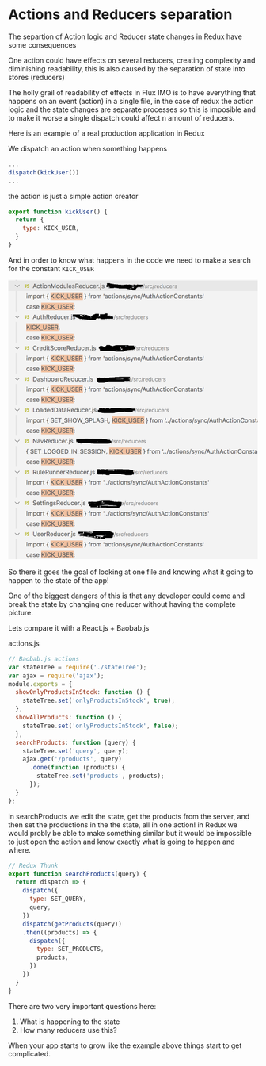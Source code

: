 # Actions and Reducers separation

The separtion of Action logic and Reducer state changes in Redux have some consequences

One action could have effects on several reducers, creating complexity and diminishing readability, this is also caused by the separation of state into stores (reducers)

The holly grail of readability of effects in Flux IMO is to have everything that happens on an event (action) in a single file, in the case of redux the action logic and the state changes are separate processes so this is imposible and to make it worse a single dispatch could affect n amount of reducers.

Here is an example of a real production application in Redux

We dispatch an action when something happens

```js
...
dispatch(kickUser())
...
```

the action is just a simple action creator

```js
export function kickUser() {
  return {
    type: KICK_USER,
  }
}
```

And in order to know what happens in the code we need to make a search for the constant `KICK_USER`

![image info](./reducer-1.png)

So there it goes the goal of looking at one file and knowing what it going to happen to the state of the app!

One of the biggest dangers of this is that any developer could come and break the state by changing one reducer without having the complete picture.

Lets compare it with a React.js + Baobab.js

actions.js

```js
// Baobab.js actions
var stateTree = require('./stateTree');
var ajax = require('ajax');
module.exports = {
  showOnlyProductsInStock: function () {
    stateTree.set('onlyProductsInStock', true);
  },
  showAllProducts: function () {
    stateTree.set('onlyProductsInStock', false);
  },
  searchProducts: function (query) {
    stateTree.set('query', query);
    ajax.get('/products', query)
      .done(function (products) {
        stateTree.set('products', products);
      });
  }
};
```

in searchProducts we edit the state, get the products from the server, and then set the productions in the the state, all in one action! in Redux we would probly be able to make something similar but it would be impossible to just open the action and know exactly what is going to happen and where.

```js
// Redux Thunk
export function searchProducts(query) {
  return dispatch => {
    dispatch({
      type: SET_QUERY,
      query,
    })
    dispatch(getProducts(query))
    .then((products) => {
      dispatch({
        type: SET_PRODUCTS,
        products,
      })
    })
  }
}
```

There are two very important questions here:

1) What is happening to the state
2) How many reducers use this?

When your app starts to grow like the example above things start to get complicated.
